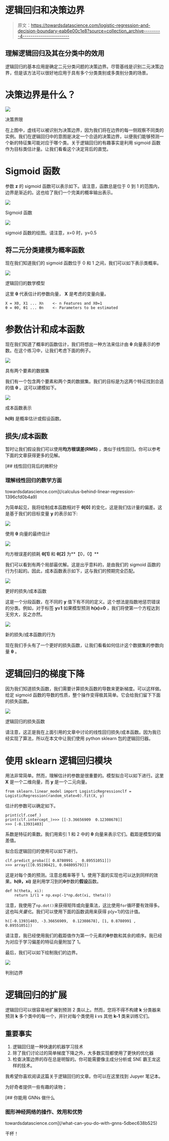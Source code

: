 # 逻辑回归和决策边界

> 原文：<https://towardsdatascience.com/logistic-regression-and-decision-boundary-eab6e00c1e8?source=collection_archive---------4----------------------->

## 理解逻辑回归及其在分类中的效用

逻辑回归的基本应用是确定二元分类问题的决策边界。尽管基线是识别二元决策边界，但是该方法可以很好地应用于具有多个分类类别或多类别分类的场景。

# 决策边界是什么？

![](img/5428a4b2ab85bc6b13e63f1dd601f952.png)

决策界限

在上图中，虚线可以被识别为决策边界，因为我们将在边界的每一侧观察不同类的实例。我们在逻辑回归中的意图是决定一个合适的决策边界，以便我们能够预测一个新的特征集可能对应于哪个类。关于逻辑回归的有趣事实是利用 sigmoid 函数作为目标类估计量。让我们看看这个决定背后的直觉。

# Sigmoid 函数

参数 **z** 的 sigmoid 函数可以表示如下。请注意，函数总是位于 0 到 1 的范围内，边界是渐近的。这也给了我们一个完美的概率输出表示。

![](img/72c93c8fcc5e701bcdc520fe3c5a547e.png)

Sigmoid 函数

![](img/0232c8d48ce912e5a324c8ec71e42bd0.png)

sigmoid 函数的绘图。请注意，x=0 时，y=0.5

## 将二元分类建模为概率函数

现在我们知道我们的 sigmoid 函数位于 0 和 1 之间，我们可以如下表示类概率。

![](img/d702d1c6f35cf268185b7ba13611c566.png)

逻辑回归的数学模型

这里 **θ** 代表估计的参数向量， **X** 是考虑的变量向量。

```
X = X0, X1 ... Xn    <- n Features and X0=1
θ = θ0, θ1 ... θn    <- Parameters to be estimated
```

# 参数估计和成本函数

现在我们知道了概率的函数估计，我们将想出一种方法来估计由 **θ** 向量表示的参数。在这个练习中，让我们考虑下面的例子。

![](img/1a5a0c18adf6f102b7f83f7380cb4a38.png)

具有两个要素的数据集

我们有一个包含两个要素和两个类的数据集。我们的目标是为这两个特征找到合适的值 **θ** 。这可以建模如下。

![](img/fd161e056c2cd8b57e91350fafb84897.png)

成本函数表示

**h(θ)** 是概率估计或假设函数。

## 损失/成本函数

暂时让我们假设我们可以使用**均方根误差(RMS)** ，类似于线性回归。你可以参考下面的文章获得更多的见解。

[](/calculus-behind-linear-regression-1396cfd0b4a9) [## 线性回归背后的微积分

### 理解线性回归的数学方面

towardsdatascience.com](/calculus-behind-linear-regression-1396cfd0b4a9) 

为简单起见，我将绘制成本函数相对于 **θ[0]** 的变化，这是我们估计量的偏差。这是基于我们的目标变量 **y** 的表示如下:

![](img/6033e4e174f371f97e22df1cb0e41062.png)

使用 **θ** 向量的最终估计

![](img/4837310b1fcc783c2ce39816e313e4cf.png)

均方根误差的损耗 **θ[1]** 和 **θ[2]** 为**【0，0】**

我们可以看到有两个局部最优解。这是出乎意料的，是由我们的 sigmoid 函数的行为引起的。因此，成本函数表示如下，这与我们的预期完全匹配。

![](img/110f44935cecbe1e999e66cd66e5307c.png)

更好的损失/成本函数

这是一个分段函数，在不同的 **y** 值下有不同的定义。这个想法是指数地惩罚错误的分类。例如，对于标签 **y=1** 如果模型预测 **h(x)=0** ，我们将使第一个方程达到无穷大，反之亦然。

![](img/92a68f446965c99241e03de95a121ea5.png)

新的损失/成本函数的行为

现在我们手头有了一个更好的损失函数，让我们看看如何估计这个数据集的参数向量 **θ** 。

# 逻辑回归的梯度下降

因为我们知道损失函数，我们需要计算损失函数的导数来更新梯度。可以这样做。给定 sigmoid 函数的导数的性质，整个操作变得极其简单。它会给我们留下下面的损失函数。

![](img/70e405250130e4027e1fea95d99c47b0.png)

逻辑回归的损失函数

请注意，这正是我在上面引用的文章中讨论的线性回归损失/成本函数。因为我已经实现了算法，所以在本文中让我们使用 python sklearn 包的逻辑回归器。

# 使用 sklearn 逻辑回归模块

用法非常简单。然而，理解估计的参数是很重要的。模型拟合可以如下进行。这里 **X** 是一个二维向量，而 **y** 是一个二元向量。

```
from sklearn.linear_model import LogisticRegressionclf = LogisticRegression(random_state=0).fit(X, y)
```

估计的参数可以确定如下。

```
print(clf.coef_)
print(clf.intercept_)>>> [[-3.36656909  0.12308678]]
>>> [-0.13931403]
```

系数是特征的乘数。我们用索引 1 和 2 中的 **θ** 向量来表示它们。截距是模型的偏差值。

拟合后逻辑回归的使用可以如下进行。

```
clf.predict_proba([[ 0.8780991 ,  0.89551051]])
>>> array([[0.95190421, 0.04809579]])
```

这是对每个类的预测。注意总概率等于 1。使用下面的实现也可以达到同样的效果。**h(θ，xi)** 是利用学习到的**θ**参数的**假设**函数。

```
def h(theta, xi):
    return 1/(1 + np.exp(-1*np.dot(xi, theta)))
```

注意，我使用了`np.dot()`来获得矩阵或向量乘法，这比使用`for`循环要有效得多。这也叫*矢量化*。我们可以使用下面的函数调用来获得 p(y=1)的估计值。

```
h([-0.13931403, -3.36656909,  0.12308678], [1, 0.8780991 ,  0.89551051])
```

请注意，我已经使用我们的截距值作为第一个元素的**θ**参数和其余的顺序。我已经为对应于学习偏差的特征向量附加了 1。

最后，我们可以如下绘制我们的边界。

![](img/2a574959d99c2c299ec5a423539de885.png)

判别边界

# 逻辑回归的扩展

逻辑回归可以很容易地扩展到预测 2 类以上。然而，您将不得不构建 **k** 分类器来预测 **k** 多个类中的每一个，并针对每个类使用 **i** vs 其他 **k-1** 类来训练它们。

## 重要事实

1.  逻辑回归是一种快速的机器学习技术
2.  除了我们讨论过的简单梯度下降之外，大多数实现都使用了更快的优化器
3.  检查决策边界的存在总是明智的。你可能需要像主成分分析或 SNE 霸王龙这样的技术。

我希望你喜欢阅读这篇关于逻辑回归的文章。你可以在这里找到 Jupyer 笔记本。

为好奇者提供一些有趣的读物；

[](/what-can-you-do-with-gnns-5dbec638b525) [## 你能用 GNNs 做什么

### 图形神经网络的操作、效用和优势

towardsdatascience.com](/what-can-you-do-with-gnns-5dbec638b525) 

干杯！